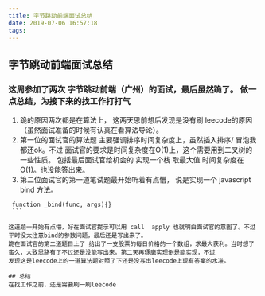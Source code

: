```yaml
---
title: 字节跳动前端面试总结
date: 2019-07-06 16:57:18
tags:
---
```



## 字节跳动前端面试总结

   ### 这周参加了两次 字节跳动前端（广州）的面试，最后虽然跪了。 做一点总结，为接下来的找工作打打气
   1. 跪的原因两次都是在算法上，  这两天思前想后发现是没有刷 leecode的原因（虽然面试准备的时候有认真在看算法导论）。
   2. 第一位的面试官的算法题 主要强调排序时间复杂度上，虽然插入排序/ 冒泡我都还ok。不过 面试官的要求是时间复杂度在O(1)上，这个需要用到二叉树的一些性质。
   包括最后面试官给机会的 实现一个栈 取最大值 时间复杂度在O(1)。也没能答出来。
   3. 第二位面试官的第一道笔试题最开始听着有点懵， 说是实现一个 javascript bind 方法。
   ```
    function _bind(func, args){}
    ```

   这道题一开始有点懵，好在面试官提示可以用 call  apply 也就明白面试官的意图了。不过平时没太注意bind的参数问题，最后还是写出来了。
   跪在面试官的第二道题目上了 给出了一支股票的每日价格的一个数组，求最大获利。当时想了蛮久，大致思路有了不过还是没能写出来。第二天再琢磨实现倒是能实现，不过
   发现这是leecode上的一道算法题对照了下还是没写出leecode上现有答案的水准。

## 总结
   在找工作之前，还是需要刷一刷leecode
